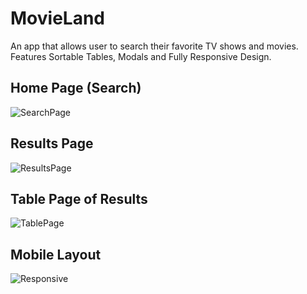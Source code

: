 # MovieLand
An app that allows user to search their favorite TV shows and movies. Features Sortable Tables, Modals and Fully Responsive Design.

## Home Page (Search)
![SearchPage](https://user-images.githubusercontent.com/112472516/232258305-95be04c0-329f-4269-85dc-344371912425.png)

## Results Page
![ResultsPage](https://user-images.githubusercontent.com/112472516/232258320-506b201c-b268-42cd-8f58-f924cfa1bc75.png)

## Table Page of Results
![TablePage](https://user-images.githubusercontent.com/112472516/232258351-a82712dc-d4b1-4f2a-a4f0-89157d4807e3.png)


## Mobile Layout
![Responsive](https://user-images.githubusercontent.com/112472516/232258368-1db3aa64-4674-45a7-99f6-9c684df0161d.png)
